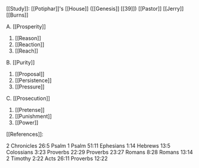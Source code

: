 
[[Study]]: [[Potiphar]]'s [[House]] ([[Genesis]] [[39]])
[[Pastor]] [[Jerry]] [[Burns]]

A. [[Prosperity]]
1. [[Reason]]
2. [[Reaction]]
3. [[Reach]]

B. [[Purity]]
1. [[Proposal]]
2. [[Persistence]]
3. [[Pressure]]

C. [[Prosecution]]
1. [[Pretense]]
2. [[Punishment]]
3. [[Power]]

[[References]]:

2 Chronicles 26:5
Psalm 1
Psalm 51:11
Ephesians 1:14
Hebrews 13:5
Colossians 3:23
Proverbs 22:29
Proverbs 23:27
Romans 8:28
Romans 13:14
2 Timothy 2:22
Acts 26:11
Proverbs 12:22
